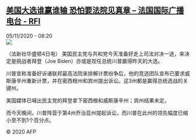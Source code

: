 <!--1604562966000-->
[美国大选谁赢谁输 恐怕要法院见真章 – 法国国际广播电台 - RFI](http://www.rfi.fr//cn/contenu/20201105-%E7%BE%8E%E5%9B%BD%E5%A4%A7%E9%80%89%E8%B0%81%E8%B5%A2%E8%B0%81%E8%BE%93-%E6%81%90%E6%80%95%E8%A6%81%E6%B3%95%E9%99%A2%E8%A7%81%E7%9C%9F%E7%AB%A0)
------

<div>05/11/2020 - 08:20</div><img src="https://s.rfi.fr/media/display/5e44d028-1f3a-11eb-9989-005056a98db9/w:310/p:16x9/int0018b.201105152007.jpg"><div class="t-content__body u-clearfix"><p>（法新社华盛顿4日电）    美国民主党与共和党今天准备好走上司法对决一途，来决定是挑战者拜登（Joe Biden）亦或是现任总统川普赢得昨天的大选。</p><p>    川普宣称准备好诉诸联邦最高法院来排解计票纷争后，他的竞选团队宣布已要求威斯康辛州重新计票，并在密西根州和宾州提出诉讼。这3州都是赢得总统选战的关键州。</p><p>    美国媒体已喊出民主党的拜登拿下密西根和威斯康辛州；宾州结果未定。</p><p>    而今天晚间，川普阵营于第4州乔治亚州提起诉讼，而川普在此州的领先幅度已缩小至不到1个百分点。</p><p></p><p class="t-copyright">© 2020 AFP</p>        </div>
